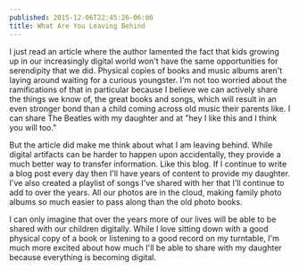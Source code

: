 ```yaml
---
published: 2015-12-06T22:45:26-06:00
title: What Are You Leaving Behind
---
```

I just read an article where the author lamented the fact that kids growing up in our increasingly digital world won't have the same opportunities for serendipity that we did. Physical copies of books and music albums aren't laying around waiting for a curious youngster. I'm not too worried about the ramifications of that in particular because I believe we can actively share the things we know of, the great books and songs, which will result in an even stronger bond than a child coming across old music their parents like. I can share The Beatles with my daughter and at "hey I like this and I think you will too."

But the article did make me think about what I am leaving behind. While digital artifacts can be harder to happen upon accidentally, they provide a much better way to transfer information. Like this blog. If I continue to write a blog post every day then I'll have years of content to provide my daughter. I've also created a playlist of songs I've shared with her that I'll continue to add to over the years. All our photos are in the cloud, making family photo albums so much easier to pass along than the old photo books. 

I can only imagine that over the years more of our lives will be able to be shared with our children digitally. While I love sitting down with a good physical copy of a book or listening to a good record on my turntable, I'm much more excited about how much I'll be able to share with my daughter because everything is becoming digital.